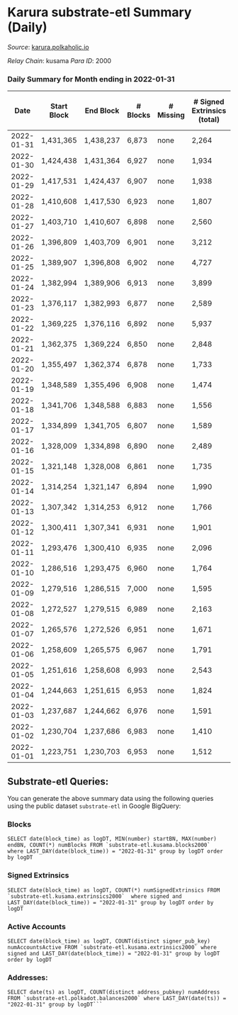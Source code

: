 # Karura substrate-etl Summary (Daily)

_Source_: [karura.polkaholic.io](https://karura.polkaholic.io)

*Relay Chain*: kusama
*Para ID*: 2000



### Daily Summary for Month ending in 2022-01-31


| Date | Start Block | End Block | # Blocks | # Missing | # Signed Extrinsics (total) | # Active Accounts | # Addresses with Balances | # Events | # Transfers | # XCM Transfers In | # XCM Transfers Out |
| ---- | ----------- | --------- | -------- | --------- | --------------------------- | ----------------- | ------------------------- | -------- | ----------- | ------------------ | ------------------- |
| 2022-01-31 | 1,431,365 | 1,438,237 | 6,873 | none  | 2,264 | 512 | 77,495 | 119,020 | 21,971 ($1,691,894.09) | 71 ($138,420.90) | 57 ($182,836.12) |
| 2022-01-30 | 1,424,438 | 1,431,364 | 6,927 | none  | 1,934 | 263 | 70,168 | 84,052 | 13,179 ($2,191,529.78) | 109 ($234,767.03) | 79 ($163,065.39) |
| 2022-01-29 | 1,417,531 | 1,424,437 | 6,907 | none  | 1,938 | 286 | 70,151 | 83,915 | 13,080 ($1,921,102.57) | 92 ($175,458.58) | 82 ($360,060.41) |
| 2022-01-28 | 1,410,608 | 1,417,530 | 6,923 | none  | 1,807 | 263 | 70,129 | 82,874 | 12,911 ($1,660,370.45) | 93 ($184,508.18) | 63 ($137,404.19) |
| 2022-01-27 | 1,403,710 | 1,410,607 | 6,898 | none  | 2,560 | 348 | 70,115 | 89,000 | 14,162 ($5,580,048.65) | 138 ($328,878.07) | 118 ($601,313.21) |
| 2022-01-26 | 1,396,809 | 1,403,709 | 6,901 | none  | 3,212 | 474 | 70,080 | 93,851 | 15,192 ($4,484,069.76) | 154 ($322,256.26) | 177 ($624,373.09) |
| 2022-01-25 | 1,389,907 | 1,396,808 | 6,902 | none  | 4,727 | 752 | 70,055 | 103,487 | 16,312 ($10,957,425.04) | 346 ($1,690,291.01) | 267 ($1,418,613.24) |
| 2022-01-24 | 1,382,994 | 1,389,906 | 6,913 | none  | 3,899 | 568 | 69,971 | 96,564 | 14,031 ($6,522,500.08) | 433 ($1,548,329.53) | 178 ($496,669.33) |
| 2022-01-23 | 1,376,117 | 1,382,993 | 6,877 | none  | 2,589 | 361 | 69,870 | 85,269 | 12,184 ($4,227,889.96) | 176 ($488,909.88) | 97 ($271,845.65) |
| 2022-01-22 | 1,369,225 | 1,376,116 | 6,892 | none  | 5,937 | 516 | 69,807 | 112,019 | 17,195 ($28,736,158.19) | 441 ($1,958,109.16) | 394 ($2,141,674.04) |
| 2022-01-21 | 1,362,375 | 1,369,224 | 6,850 | none  | 2,848 | 380 |  | 87,563 | 12,903 ($17,007,366.82) | 170 ($578,293.09) | 155 ($1,330,832.39) |
| 2022-01-20 | 1,355,497 | 1,362,374 | 6,878 | none  | 1,733 | 323 | 69,744 | 78,986 | 11,283 ($1,831,420.15) | 79 ($202,827.67) | 102 ($2,519,713.08) |
| 2022-01-19 | 1,348,589 | 1,355,496 | 6,908 | none  | 1,474 | 252 | 69,702 | 77,326 | 10,992 ($3,747,058.45) | 73 ($227,839.01) | 75 ($79,843.18) |
| 2022-01-18 | 1,341,706 | 1,348,588 | 6,883 | none  | 1,556 | 286 | 69,677 | 77,848 | 10,990 ($2,515,166.24) | 70 ($356,795.71) | 85 ($150,504.33) |
| 2022-01-17 | 1,334,899 | 1,341,705 | 6,807 | none  | 1,589 | 251 | 69,649 | 77,304 | 10,918 ($8,579,946.75) | 82 ($235,310.64) | 77 ($143,659.30) |
| 2022-01-16 | 1,328,009 | 1,334,898 | 6,890 | none  | 2,489 | 281 | 69,619 | 81,919 | 11,199 ($2,378,010.75) | 77 ($182,404.61) | 82 ($274,929.80) |
| 2022-01-15 | 1,321,148 | 1,328,008 | 6,861 | none  | 1,735 | 353 | 69,605 | 78,841 | 11,183 ($1,735,865.50) | 71 ($158,514.08) | 95 ($443,045.80) |
| 2022-01-14 | 1,314,254 | 1,321,147 | 6,894 | none  | 1,990 | 302 | 69,545 | 81,366 | 11,860 ($1,865,172.33) | 83 ($163,818.69) | 123 ($422,102.55) |
| 2022-01-13 | 1,307,342 | 1,314,253 | 6,912 | none  | 1,766 | 322 | 69,501 | 79,836 | 11,413 ($2,413,709.23) | 85 ($156,522.90) | 100 ($653,374.09) |
| 2022-01-12 | 1,300,411 | 1,307,341 | 6,931 | none  | 1,901 | 351 | 69,485 | 81,051 | 11,673 ($3,775,860.06) | 87 ($179,315.48) | 116 ($341,014.05) |
| 2022-01-11 | 1,293,476 | 1,300,410 | 6,935 | none  | 2,096 | 318 | 69,459 | 82,648 | 11,984 ($9,448,905.42) | 104 ($427,498.79) | 122 ($418,838.62) |
| 2022-01-10 | 1,286,516 | 1,293,475 | 6,960 | none  | 1,764 | 254 | 69,424 | 80,308 | 11,547 ($2,912,740.80) | 104 ($309,641.56) | 84 ($201,517.36) |
| 2022-01-09 | 1,279,516 | 1,286,515 | 7,000 | none  | 1,595 | 250 | 69,402 | 79,487 | 11,327 ($4,379,337.40) | 86 ($242,462.83) | 92 ($257,918.72) |
| 2022-01-08 | 1,272,527 | 1,279,515 | 6,989 | none  | 2,163 | 406 | 69,386 | 83,868 | 12,299 ($3,994,785.56) | 129 ($425,772.35) | 107 ($319,967.66) |
| 2022-01-07 | 1,265,576 | 1,272,526 | 6,951 | none  | 1,671 | 278 | 69,371 | 79,655 | 11,504 ($3,038,370.08) | 85 ($214,287.31) | 74 ($160,936.92) |
| 2022-01-06 | 1,258,609 | 1,265,575 | 6,967 | none  | 1,791 | 321 | 69,354 | 80,566 | 11,636 ($2,193,929.12) | 96 ($292,288.93) | 73 ($193,750.83) |
| 2022-01-05 | 1,251,616 | 1,258,608 | 6,993 | none  | 2,543 | 334 |  | 85,740 | 12,445 ($5,624,856.24) | 139 ($540,751.11) | 100 ($401,184.66) |
| 2022-01-04 | 1,244,663 | 1,251,615 | 6,953 | none  | 1,824 | 344 | 69,300 | 80,791 | 11,704 ($3,539,294.79) | 73 ($217,260.61) | 117 ($424,879.51) |
| 2022-01-03 | 1,237,687 | 1,244,662 | 6,976 | none  | 1,591 | 288 | 69,284 | 79,331 | 11,358 ($2,077,356.29) | 80 ($152,358.55) | 78 ($117,712.49) |
| 2022-01-02 | 1,230,704 | 1,237,686 | 6,983 | none  | 1,410 | 248 | 69,261 | 77,691 | 11,037 ($1,232,305.56) | 43 ($114,193.44) | 79 ($175,715.03) |
| 2022-01-01 | 1,223,751 | 1,230,703 | 6,953 | none  | 1,512 | 242 | 69,247 | 78,564 | 11,293 ($1,789,424.22) | 55 ($151,407.23) | 48 ($56,512.61) |

## Substrate-etl Queries:
You can generate the above summary data using the following queries using the public dataset `substrate-etl` in Google BigQuery:


### Blocks
```
SELECT date(block_time) as logDT, MIN(number) startBN, MAX(number) endBN, COUNT(*) numBlocks FROM `substrate-etl.kusama.blocks2000`  where LAST_DAY(date(block_time)) = "2022-01-31" group by logDT order by logDT
```


### Signed Extrinsics
```
SELECT date(block_time) as logDT, COUNT(*) numSignedExtrinsics FROM `substrate-etl.kusama.extrinsics2000`  where signed and LAST_DAY(date(block_time)) = "2022-01-31" group by logDT order by logDT
```


### Active Accounts
```
SELECT date(block_time) as logDT, COUNT(distinct signer_pub_key) numAccountsActive FROM `substrate-etl.kusama.extrinsics2000` where signed and LAST_DAY(date(block_time)) = "2022-01-31" group by logDT order by logDT
```


### Addresses:
```
SELECT date(ts) as logDT, COUNT(distinct address_pubkey) numAddress FROM `substrate-etl.polkadot.balances2000` where LAST_DAY(date(ts)) = "2022-01-31" group by logDT```

